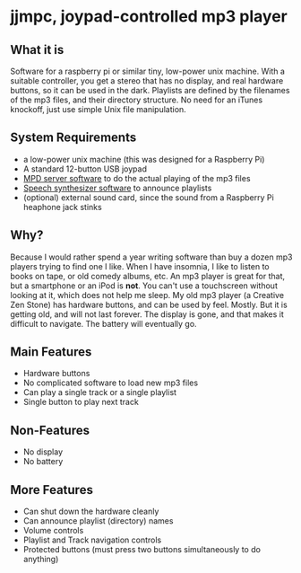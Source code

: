# jjmpc, joypad-controlled mp3 player
## What it is
Software for a raspberry pi or similar tiny, low-power unix machine. With a suitable controller, you get a stereo that has no display, and real hardware buttons, so it can be used in the dark. Playlists are defined by the filenames of the mp3 files, and their directory structure. No need for an iTunes knockoff, just use simple Unix file manipulation.
## System Requirements
* a low-power unix machine (this was designed for a Raspberry Pi)
* A standard 12-button USB joypad
* [MPD server software](https://www.musicpd.org/) to do the actual playing of the mp3 files
* [Speech synthesizer software](http://http://espeak.sourceforge.net) to announce playlists
* (optional) external sound card, since the sound from a Raspberry Pi heaphone jack stinks
## Why?
Because I would rather spend a year writing software than buy a dozen mp3 players trying to find one I like. When I have insomnia, I like to listen to books on tape, or old comedy albums, etc. An mp3 player is great for that, but a smartphone or an iPod is **not**. You can't use a touchscreen without looking at it, which does not help me sleep. My old mp3 player (a Creative Zen Stone) has hardware buttons, and can be used by feel. Mostly.
But it is getting old, and will not last forever. The display is gone, and that makes it difficult to navigate. The battery will eventually go.
## Main Features
* Hardware buttons
* No complicated software to load new mp3 files
* Can play a single track or a single playlist
* Single button to play next track
## Non-Features
* No display
* No battery
## More Features
* Can shut down the hardware cleanly
* Can announce playlist (directory) names
* Volume controls
* Playlist and Track navigation controls
* Protected buttons (must press two buttons simultaneously to do anything)
